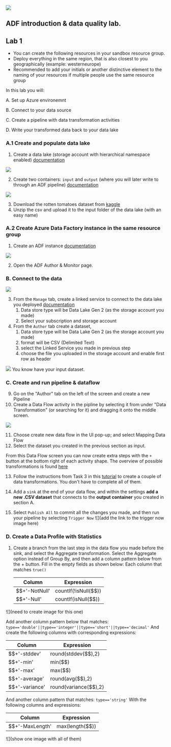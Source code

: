![](https://github.com/iuliaferoli/ADF_workshop/blob/master/img/banner.png?raw=true)

## ADF introduction & data quality lab.
## Lab 1

* You can create the following resources in your sandbox resource group.
* Deploy everything in the same region, that is also closest to you geographically (example: westerneurope)
* Recommended to add your initials or another distinctive element to the naming of your resources if multiple people use the same resource group

In this lab you will:

A. Set up Azure environemnt

B. Connect to your data source

C. Create a pipeline with data transformation activities

D. Write your transformed data back to your data lake

### A.1 Create and populate data lake

1. Create a data lake (storage account with hierarchical namespace enabled) [documentation](https://docs.microsoft.com/en-us/azure/storage/common/storage-account-create?tabs=azure-portal#create-a-storage-account)

![](https://github.com/iuliaferoli/ADF_workshop/blob/master/img/createstorage.PNG?raw=true)

2. Create two containers: `input` and `output` (where you will later write to through an ADF pipeline) [documentation](https://docs.microsoft.com/en-us/azure/data-factory/quickstart-create-data-factory-portal#create-a-blob-container)

![](https://github.com/iuliaferoli/ADF_workshop/blob/master/img/createcontainers.png?raw=true)    

3. Download the rotten tomatoes dataset from [kaggle](https://www.kaggle.com/ayushkalla1/rotten-tomatoes-movie-database/data?select=all_movie.csv)
4. Unzip the csv and upload it to the input folder of the data lake (with an easy name)
    
### A.2 Create Azure Data Factory instance in the same resource group
1. Create an ADF instance [documentation](https://docs.microsoft.com/en-us/azure/data-factory/quickstart-create-data-factory-portal#create-a-data-factory)

![](https://github.com/iuliaferoli/ADF_workshop/blob/master/img/createadf.PNG?raw=true)

2. Open the ADF Author & Monitor page.

### B. Connect to the data

![](https://github.com/iuliaferoli/ADF_workshop/blob/master/img/createinadf.png?raw=true)

3. From the `Manage` tab, create a linked service to connect to the data lake you deployed [documentation](https://docs.microsoft.com/en-us/azure/data-factory/quickstart-create-data-factory-portal#create-a-linked-service)
    1. Data store type will be Data Lake Gen 2 (as the storage account you made)
    2. Select your subscription and storage account
4. From the `Author` tab create a dataset, 
    1. Data store type will be Data Lake Gen 2 (as the storage account you made)
    2. format will be CSV (Delimited Text)
    3. select the Linked Service you made in previous step
    4. choose the file you uploaded in the storage account and enable first row as header
    
![](https://github.com/iuliaferoli/ADF_workshop/blob/master/img/createdataset.PNG?raw=true)
You know have your input dataset.

### C. Create and run pipeline & dataflow

9. Go on the "Author" tab on the left of the screen and create a new Pipeline
10. Create a Data Flow activity in the pipline by selecting it from under "Data Transformation" (or searching for it) and dragging it onto the middle screen.

![](https://github.com/iuliaferoli/ADF_workshop/blob/master/img/createdataflow.png?raw=true)

11. Choose create new data flow in the UI pop-up; and select Mapping Data Flow
12. Select the dataset you created in the previous section as input.

From this Data Flow screen you can now create extra steps with the ```+``` button at the bottom right of each activity shape. The overview of possible transformations is found [here](https://docs.microsoft.com/en-us/azure/data-factory/data-flow-transformation-overview)

13. Follow the instructions from Task 3 in this [tutorial](https://github.com/microsoft/ignite-learning-paths-training-data/tree/main/data30/demos#task-3-using-mapping-data-flow-transformation) to create a couple of data transformations. You don't have to complete all of them. 
    
14. Add a ```sink``` at the end of your data flow, and within the settings **add a new .CSV dataset** that connects to the **output container** you created in section A. 

15. Select ```Publish All``` to commit all the changes you made, and then run your pipeline by selecting ```Trigger Now```
![](add the link to the trigger now image here)
    
### D. Create a Data Profile with Statistics
1. Create a branch from the last step in the data flow you made before the sink, and select the Aggregate transformation. Select the Aggregate option instead of Group By, and then add a column pattern below from the + button. Fill in the empty fields as shown below:
Each column that matches ```true()```

   | Column  | Expression |
    | ------------- | ------------- |
    | $$+'-NotNull'  | countIf(!isNull($$))  |
    | $$+'-Null'   | countIf(isNull($$)) | 

![](need to create image for this one)

   Add another column pattern below that matches: ```type=='double'||type=='integer'||type=='short'||type=='decimal'```
   And create the following columns with corresponding expressions:

  | Column  | Expression |
   | ------------- | ------------- |
   | $$+'-stddev'  | round(stddev($$),2)  |
   | $$+'-min'   | min($$) | 
   | $$+'-max'   | max($$) |
   | $$+'-average'   | round(avg($$),2) |    
   | $$+'-variance'   | round(variance($$),2) |
    
And another column pattern that matches: ```type=='string'```
With the following columns and expressions:
      
  | Column  | Expression |
   | ------------- | ------------- |
   | $$+'-MaxLength'  | max(length($$))  |
   
![](show one image with all of them)



